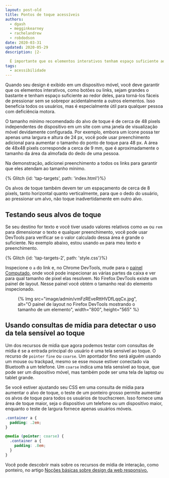```yaml
---
layout: post-old
title: Pontos de toque acessíveis
authors:
  - dgash
  - megginkearney
  - rachelandrew
  - robdodson
date: 2020-03-31
updated: 2020-05-29
description: |2-

  É importante que os elementos interativos tenham espaço suficiente ao seu redor, quando usados em um dispositivo móvel ou em touchscreen. Isso ajudará a todos, mas especialmente aqueles com deficiência motora.
tags:
  - acessibilidade
---
```


Quando seu design é exibido em um dispositivo móvel, você deve garantir que os elementos interativos, como botões ou links, sejam grandes o bastante e tenham espaço suficiente ao redor deles, para torná-los fáceis de pressionar sem se sobrepor acidentalmente a outros elementos. Isso beneficia todos os usuários, mas é especialmente útil para qualquer pessoa com deficiência motora.

O tamanho mínimo recomendado do alvo de toque é de cerca de 48 pixels independentes de dispositivo em um site com uma janela de visualização móvel devidamente configurada. Por exemplo, embora um ícone possa ter apenas uma largura e altura de 24 px, você pode usar preenchimento adicional para aumentar o tamanho do ponto de toque para 48 px. A área de 48x48 pixels corresponde a cerca de 9 mm, que é aproximadamente o tamanho da área da almofada do dedo de uma pessoa.

Na demonstração, adicionei preenchimento a todos os links para garantir que eles atendam ao tamanho mínimo.

{% Glitch {id: 'tap-targets', path: 'index.html'}%}

Os alvos de toque também devem ter um espaçamento de cerca de 8 pixels, tanto horizontal quanto verticalmente, para que o dedo do usuário, ao pressionar um alvo, não toque inadvertidamente em outro alvo.

## Testando seus alvos de toque

Se seu destino for texto e você tiver usado valores relativos como `em` ou `rem` para dimensionar o texto e qualquer preenchimento, você pode usar DevTools para verificar se o valor calculado dessa área é grande o suficiente. No exemplo abaixo, estou usando `em` para meu texto e preenchimento.

{% Glitch {id: 'tap-targets-2', path: 'style.css'}%}

Inspecione o `a` do link e, no Chrome DevTools, mude para o [painel Computado,](https://developers.google.com/web/tools/chrome-devtools/css/overrides#computed) onde você pode inspecionar as várias partes da caixa e ver para qual tamanho de pixel elas resolvem. No Firefox DevTools existe um painel de layout. Nesse painel você obtém o tamanho real do elemento inspecionado.

<figure class="w-figure" style="max-width: 500px">{% Img src="image/admin/vmFzREveRttHVDfLqqCx.jpg", alt="O painel de layout no Firefox DevTools mostrando o tamanho de um elemento", width="800", height="565" %}</figure>

## Usando consultas de mídia para detectar o uso da tela sensível ao toque

Um dos recursos de mídia que agora podemos testar com consultas de mídia é se a entrada principal do usuário é uma tela sensível ao toque. O recurso de `pointer` `fine` ou `coarse`. Um apontador fino será alguém usando um mouse ou trackpad, mesmo se esse mouse estiver conectado via Bluetooth a um telefone. Um `coarse` indica uma tela sensível ao toque, que pode ser um dispositivo móvel, mas também pode ser uma tela de laptop ou tablet grande.

Se você estiver ajustando seu CSS em uma consulta de mídia para aumentar o alvo de toque, o teste de um ponteiro grosso permite aumentar os alvos de toque para todos os usuários de touchscreen. Isso fornece uma área de toque maior, seja o dispositivo um telefone ou um dispositivo maior, enquanto o teste de largura fornece apenas usuários móveis.

```css
.container a {
  padding: .2em;
}

@media (pointer: coarse) {
  .container a {
    padding: .8em;
  }
}
```

Você pode descobrir mais sobre os recursos de mídia de interação, como ponteiro, no artigo [Noções básicas sobre design da web responsivo.](/responsive-web-design-basics/)

